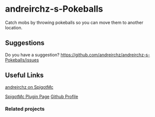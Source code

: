 # andreirchz-s-Pokeballs
Catch mobs by throwing pokeballs so you can move them to another location.

## Suggestions 
Do you have a suggestion? https://github.com/andreirchz/andreirchz-s-Pokeballs/issues
## Useful Links
[andreirchz on SpigotMc](https://www.spigotmc.org/members/andreirchz.889692/)

[SpigotMc Plugin Page](https://www.spigotmc.org/)
[Github Profile](https://www.spigotmc.org/)

### Related projects
